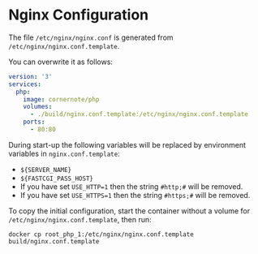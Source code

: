 # Nginx Configuration

The file `/etc/nginx/nginx.conf` is generated from `/etc/nginx/nginx.conf.template`.

You can overwrite it as follows:

```yaml
version: '3'
services:
  php:
    image: cornernote/php
    volumes:
      - ./build/nginx.conf.template:/etc/nginx/nginx.conf.template
    ports:
      - 80:80 
```

During start-up the following variables will be replaced by environment variables in `nginx.conf.template`:

* `${SERVER_NAME}`
* `${FASTCGI_PASS_HOST}`
* If you have set `USE_HTTP=1` then the string `#http;#` will be removed.
* If you have set `USE_HTTPS=1` then the string `#https;#` will be removed.

To copy the initial configuration, start the container without a volume for `/etc/nginx/nginx.conf.template`, then run:

```shell script
docker cp root_php_1:/etc/nginx/nginx.conf.template build/nginx.conf.template
```